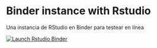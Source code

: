 # Binder instance with Rstudio

Una instancia de RStudio en Binder para testear en línea

<!-- badges: start -->
  [![Launch Rstudio Binder](http://mybinder.org/badge_logo.svg)](https://mybinder.org/v2/gh/burgos2021/binder/main?urlpath=rstudio)
  <!-- badges: end -->
 
